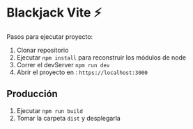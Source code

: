 # Blackjack Vite ⚡

Pasos para ejecutar proyecto:

1. Clonar repositorio
2. Ejecutar ```npm install``` para reconstruir los módulos de node
3. Correr el devServer ```npm run dev```
4. Abrir el proyecto en : ```https://localhost:3000```

## Producción

1. Ejecutar ```npm run build```
2. Tomar la carpeta ```dist``` y desplegarla
